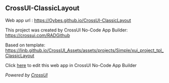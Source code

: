 ## CrossUI-ClassicLayout
Web app url : https://Oybes.github.io/CrossUI-ClassicLayout

This project was created by CrossUI No-Code App Builder: https://crossui.com/RADGithub

Based on template: https://linb.github.io/CrossUI_Assets/assets/projects/Simple/xui_project_tpl_ClassicLayout

Click [here](https://crossui.com/RADGithub/#!from=github&owner=Oybes&repo=CrossUI-ClassicLayout) to edit this web app in CrossUI No-Code App Builder

<i>Powered by [CrossUI](https://crossui.com)</i>
